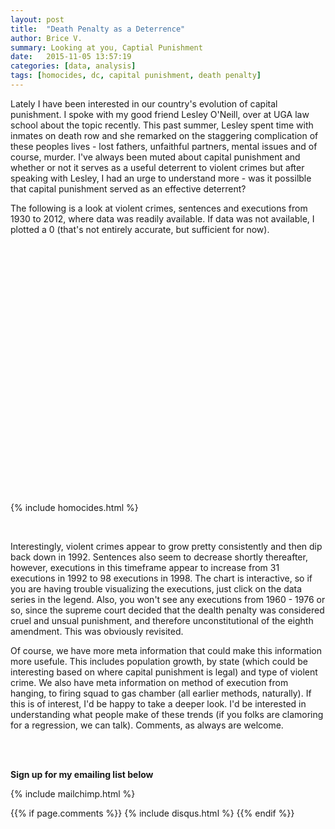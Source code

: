 ```yaml
---
layout: post
title:  "Death Penalty as a Deterrence"
author: Brice V.
summary: Looking at you, Captial Punishment
date:   2015-11-05 13:57:19
categories: [data, analysis]
tags: [homocides, dc, capital punishment, death penalty]
---
```


Lately I have been interested in our country's evolution of capital punishment. I spoke with my good friend Lesley O'Neill, over at UGA law school about the topic recently. This past summer, Lesley spent time with inmates on death row and she remarked on the staggering complication of these peoples lives - lost fathers, unfaithful partners, mental issues and of course, murder. I've always been muted about capital punishment and whether or not it serves as a useful deterrent to violent crimes but after speaking with Lesley, I had an urge to understand more - was it possilble that capital punishment served as an effective deterrent?

The following is a look at violent crimes, sentences and executions from 1930 to 2012, where data was readily available. If data was not available, I plotted a 0 (that's not entirely accurate, but sufficient for now). 

<div id="container" style="min-width: 310px; height: 400px; margin: 0 auto">
</div>

{% include homocides.html %}

<br />

Interestingly, violent crimes appear to grow pretty consistently and then dip back down in 1992. Sentences also seem to decrease shortly thereafter, however, executions in this timeframe appear to increase from 31 executions in 1992 to 98 executions in 1998. The chart is interactive, so if you are having trouble visualizing the executions, just click on the data series in the legend. Also, you won't see any executions from 1960 - 1976 or so, since the supreme court decided that the dealth penalty was considered cruel and unsual punishment, and therefore unconstitutional of the eighth amendment. This was obviously revisited.

Of course, we have more meta information that could make this information more usefule. This includes population growth, by state (which could be interesting based on where capital punishment is legal) and type of violent crime. We also have meta information on method of execution from hanging, to firing squad to gas chamber (all earlier methods, naturally). If this is of interest, I'd be happy to take a deeper look. I'd be interested in understanding what people make of these trends (if you folks are clamoring for a regression, we can talk). Comments, as always are welcome.


<br />
<br />


**Sign up for my emailing list below**


{% include mailchimp.html %} 

{{% if page.comments %}}
  {% include disqus.html %} 
{{% endif %}}
